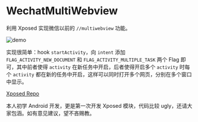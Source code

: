 # WechatMultiWebview

利用 Xposed 实现微信以前的 `//multiwebview` 功能。

![demo](https://github.com/chouqibao/WechatMultiWebview/raw/master/images/demo.jpg)

实现很简单：hook `startActivity`，向 `intent` 添加 `FLAG_ACTIVITY_NEW_DOCUMENT` 和 `FLAG_ACTIVITY_MULTIPLE_TASK` 两个 Flag 即可，其中前者使得 `activity` 在新任务中开启，后者使得开启多个 `activity` 时每个 `activity` 都在新的任务中开启，这样可以同时打开多个网页，分别在多个窗口中显示。

[Xposed Repo](https://repo.xposed.info/node/1761)

本人初学 Android 开发，更是第一次开发 Xposed 模块，代码比较 ugly，还请大家包涵。如有意见建议，望不吝赐教。
